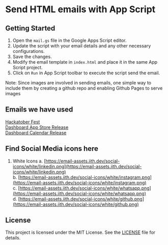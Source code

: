 # Send HTML emails with App Script

## Getting Started
1. Open the `mail.gs` file in the Google Apps Script editor.
2. Update the script with your email details and any other necessary configurations.
3. Save the changes.
4. Modify the email template in `index.html` and place it in the same App Script project.
5. Click on `Run` in App Script toolbar to execute the script send the email.

Note: Since images are involved in sending emails, one simple way to include them by creating a github repo and enabling Github Pages to serve images

## Emails we have used
[Hackatober Fest](https://email-assets.iith.dev/hacktoberfest) <br />
[Dashboard App Store Release](https://email-assets.iith.dev/da-app-store) <br />
[Dashboard Calendar Release](https://email-assets.iith.dev/da-calendar) <br />

## Find Social Media icons here
1. White Icons
a. [https://email-assets.iith.dev/social-icons/white/linkedin.png](https://email-assets.iith.dev/social-icons/white/linkedin.png) <br />
b. [https://email-assets.iith.dev/social-icons/white/instagram.png](https://email-assets.iith.dev/social-icons/white/instagram.png) <br />
c. [https://email-assets.iith.dev/social-icons/white/whatsapp.png](https://email-assets.iith.dev/social-icons/white/whatsapp.png) <br />
d. [https://email-assets.iith.dev/social-icons/white/github.png](https://email-assets.iith.dev/social-icons/white/github.png) <br />

## License
This project is licensed under the MIT License. See the [LICENSE](LICENSE) file for details.
